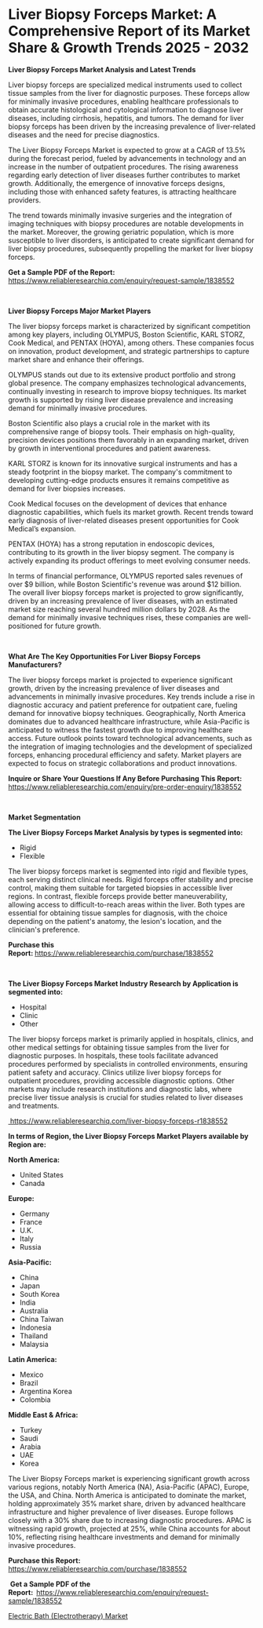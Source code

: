<p><h1>Liver Biopsy Forceps Market: A Comprehensive Report of its Market Share & Growth Trends 2025 - 2032</h1></p><p><strong>Liver Biopsy Forceps Market Analysis and Latest Trends</strong></p>
<p><p>Liver biopsy forceps are specialized medical instruments used to collect tissue samples from the liver for diagnostic purposes. These forceps allow for minimally invasive procedures, enabling healthcare professionals to obtain accurate histological and cytological information to diagnose liver diseases, including cirrhosis, hepatitis, and tumors. The demand for liver biopsy forceps has been driven by the increasing prevalence of liver-related diseases and the need for precise diagnostics.</p><p>The Liver Biopsy Forceps Market is expected to grow at a CAGR of 13.5% during the forecast period, fueled by advancements in technology and an increase in the number of outpatient procedures. The rising awareness regarding early detection of liver diseases further contributes to market growth. Additionally, the emergence of innovative forceps designs, including those with enhanced safety features, is attracting healthcare providers. </p><p>The trend towards minimally invasive surgeries and the integration of imaging techniques with biopsy procedures are notable developments in the market. Moreover, the growing geriatric population, which is more susceptible to liver disorders, is anticipated to create significant demand for liver biopsy procedures, subsequently propelling the market for liver biopsy forceps.</p></p>
<p><strong>Get a Sample PDF of the Report:&nbsp;</strong> <a href="https://www.reliableresearchiq.com/enquiry/request-sample/1838552?utm_campaign=3116&utm_medium=2&utm_source=Github&utm_content=ia&utm_term=05032025&utm_id=liver-biopsy-forceps">https://www.reliableresearchiq.com/enquiry/request-sample/1838552</a></p>
<p>&nbsp;</p>
<p><strong>Liver Biopsy Forceps Major Market Players</strong></p>
<p><p>The liver biopsy forceps market is characterized by significant competition among key players, including OLYMPUS, Boston Scientific, KARL STORZ, Cook Medical, and PENTAX (HOYA), among others. These companies focus on innovation, product development, and strategic partnerships to capture market share and enhance their offerings.</p><p>OLYMPUS stands out due to its extensive product portfolio and strong global presence. The company emphasizes technological advancements, continually investing in research to improve biopsy techniques. Its market growth is supported by rising liver disease prevalence and increasing demand for minimally invasive procedures.</p><p>Boston Scientific also plays a crucial role in the market with its comprehensive range of biopsy tools. Their emphasis on high-quality, precision devices positions them favorably in an expanding market, driven by growth in interventional procedures and patient awareness.</p><p>KARL STORZ is known for its innovative surgical instruments and has a steady footprint in the biopsy market. The company's commitment to developing cutting-edge products ensures it remains competitive as demand for liver biopsies increases. </p><p>Cook Medical focuses on the development of devices that enhance diagnostic capabilities, which fuels its market growth. Recent trends toward early diagnosis of liver-related diseases present opportunities for Cook Medical’s expansion.</p><p>PENTAX (HOYA) has a strong reputation in endoscopic devices, contributing to its growth in the liver biopsy segment. The company is actively expanding its product offerings to meet evolving consumer needs.</p><p>In terms of financial performance, OLYMPUS reported sales revenues of over $9 billion, while Boston Scientific's revenue was around $12 billion. The overall liver biopsy forceps market is projected to grow significantly, driven by an increasing prevalence of liver diseases, with an estimated market size reaching several hundred million dollars by 2028. As the demand for minimally invasive techniques rises, these companies are well-positioned for future growth.</p></p>
<p>&nbsp;</p>
<p><strong>What Are The Key Opportunities For Liver Biopsy Forceps Manufacturers?</strong></p>
<p><p>The liver biopsy forceps market is projected to experience significant growth, driven by the increasing prevalence of liver diseases and advancements in minimally invasive procedures. Key trends include a rise in diagnostic accuracy and patient preference for outpatient care, fueling demand for innovative biopsy techniques. Geographically, North America dominates due to advanced healthcare infrastructure, while Asia-Pacific is anticipated to witness the fastest growth due to improving healthcare access. Future outlook points toward technological advancements, such as the integration of imaging technologies and the development of specialized forceps, enhancing procedural efficiency and safety. Market players are expected to focus on strategic collaborations and product innovations.</p></p>
<p><strong>Inquire or Share Your Questions If Any Before Purchasing This Report:</strong> <a href="https://www.reliableresearchiq.com/enquiry/pre-order-enquiry/1838552?utm_campaign=3116&utm_medium=2&utm_source=Github&utm_content=ia&utm_term=05032025&utm_id=liver-biopsy-forceps">https://www.reliableresearchiq.com/enquiry/pre-order-enquiry/1838552</a></p>
<p>&nbsp;</p>
<p><strong>Market Segmentation</strong></p>
<p><strong>The Liver Biopsy Forceps Market Analysis by types is segmented into:</strong></p>
<p><ul><li>Rigid</li><li>Flexible</li></ul></p>
<p><p>The liver biopsy forceps market is segmented into rigid and flexible types, each serving distinct clinical needs. Rigid forceps offer stability and precise control, making them suitable for targeted biopsies in accessible liver regions. In contrast, flexible forceps provide better maneuverability, allowing access to difficult-to-reach areas within the liver. Both types are essential for obtaining tissue samples for diagnosis, with the choice depending on the patient's anatomy, the lesion's location, and the clinician's preference.</p></p>
<p><strong>Purchase this Report:&nbsp;</strong><a href="https://www.reliableresearchiq.com/purchase/1838552?utm_campaign=3116&utm_medium=2&utm_source=Github&utm_content=ia&utm_term=05032025&utm_id=liver-biopsy-forceps">https://www.reliableresearchiq.com/purchase/1838552</a></p>
<p>&nbsp;</p>
<p><strong>The Liver Biopsy Forceps Market Industry Research by Application is segmented into:</strong></p>
<p><ul><li>Hospital</li><li>Clinic</li><li>Other</li></ul></p>
<p><p>The liver biopsy forceps market is primarily applied in hospitals, clinics, and other medical settings for obtaining tissue samples from the liver for diagnostic purposes. In hospitals, these tools facilitate advanced procedures performed by specialists in controlled environments, ensuring patient safety and accuracy. Clinics utilize liver biopsy forceps for outpatient procedures, providing accessible diagnostic options. Other markets may include research institutions and diagnostic labs, where precise liver tissue analysis is crucial for studies related to liver diseases and treatments.</p></p>
<p><a href="https://www.reliableresearchiq.com/liver-biopsy-forceps-r1838552?utm_campaign=3116&utm_medium=2&utm_source=Github&utm_content=ia&utm_term=05032025&utm_id=liver-biopsy-forceps">&nbsp;https://www.reliableresearchiq.com/liver-biopsy-forceps-r1838552</a></p>
<p><strong>In terms of Region, the Liver Biopsy Forceps Market Players available by Region are:</strong></p>
<p>
    <p> <strong> North America: </strong>
        <ul>
            <li>United States</li>
            <li>Canada</li>
        </ul>
        </p> 
    <p> <strong> Europe: </strong>
        <ul>
            <li>Germany</li>
            <li>France</li>
            <li>U.K.</li>
            <li>Italy</li>
            <li>Russia</li>
        </ul>
        </p> 
    <p> <strong> Asia-Pacific: </strong>
        <ul>
            <li>China</li>
            <li>Japan</li>
            <li>South Korea</li>
            <li>India</li>
            <li>Australia</li>
            <li>China Taiwan</li>
            <li>Indonesia</li>
            <li>Thailand</li>
            <li>Malaysia</li>
        </ul>
        </p> 
    <p> <strong> Latin America: </strong>
        <ul>
            <li>Mexico</li>
            <li>Brazil</li>
            <li>Argentina Korea</li>
            <li>Colombia</li>
        </ul>
        </p> 
    <p> <strong> Middle East & Africa: </strong>
        <ul>
            <li>Turkey</li>
            <li>Saudi</li>
            <li>Arabia</li>
            <li>UAE</li>
            <li>Korea</li>
        </ul>
    </p>
    </p>
<p><p>The Liver Biopsy Forceps market is experiencing significant growth across various regions, notably North America (NA), Asia-Pacific (APAC), Europe, the USA, and China. North America is anticipated to dominate the market, holding approximately 35% market share, driven by advanced healthcare infrastructure and higher prevalence of liver diseases. Europe follows closely with a 30% share due to increasing diagnostic procedures. APAC is witnessing rapid growth, projected at 25%, while China accounts for about 10%, reflecting rising healthcare investments and demand for minimally invasive procedures.</p></p>
<p><strong>Purchase this Report: </strong><a href="https://www.reliableresearchiq.com/purchase/1838552?utm_campaign=3116&utm_medium=2&utm_source=Github&utm_content=ia&utm_term=05032025&utm_id=liver-biopsy-forceps">https://www.reliableresearchiq.com/purchase/1838552</a></p>
<p>&nbsp;<strong>Get a Sample PDF of the Report:&nbsp;&nbsp;</strong><a href="https://www.reliableresearchiq.com/enquiry/request-sample/1838552?utm_campaign=3116&utm_medium=2&utm_source=Github&utm_content=ia&utm_term=05032025&utm_id=liver-biopsy-forceps">https://www.reliableresearchiq.com/enquiry/request-sample/1838552</a></p>
<p><strong></strong></p>
<p><p><a href="https://github.com/ivvrgibi/Market-Research-Report-List-1/blob/main/electric-bath-electrotherapy-market.md?utm_campaign=3116&utm_medium=2&utm_source=Github&utm_content=ia&utm_term=05032025&utm_id=liver-biopsy-forceps">Electric Bath (Electrotherapy) Market</a></p></p>